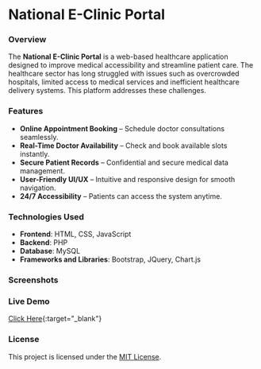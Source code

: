 # National E-Clinic Portal

### Overview
The **National E-Clinic Portal** is a web-based healthcare application designed to improve medical accessibility and streamline patient care. The healthcare sector has long struggled with issues such as overcrowded hospitals, limited access to medical services and inefficient healthcare delivery systems. This platform addresses these challenges.

### Features
- **Online Appointment Booking** – Schedule doctor consultations seamlessly.  
- **Real-Time Doctor Availability** – Check and book available slots instantly.  
- **Secure Patient Records** – Confidential and secure medical data management.  
- **User-Friendly UI/UX** – Intuitive and responsive design for smooth navigation.  
- **24/7 Accessibility** – Patients can access the system anytime.  

### Technologies Used
- **Frontend**: HTML, CSS, JavaScript
- **Backend**: PHP
- **Database**: MySQL
- **Frameworks and Libraries**: Bootstrap, JQuery, Chart.js

### Screenshots

### Live Demo
[Click Here](https://www.national-e-clinic-portal.wuaze.com/){:target="_blank"}

### License
This project is licensed under the [MIT License](LICENSE).


